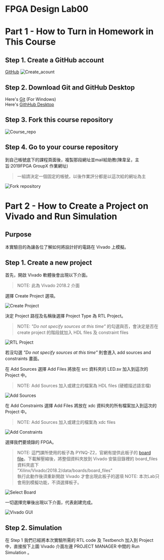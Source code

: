 FPGA Design Lab00
===================
# Part 1 - How to Turn in Homework in This Course
## Step 1. Create a GitHub account
[GitHub](https://github.com/)
![Create_acount](images/create_account.png)
## Step 2. Download Git and GitHub Desktop
Here's [Git](https://git-scm.com/download/win) (For Windows)  
Here's [GithHub Desktop](https://desktop.github.com)
## Step 3. Fork this course repository
![Course_repo](images/course_repo.png)
## Step 4. Go to your course repository
到自己帳號底下的課程頁面後，複製那段網址並mail給助教(陳韋呈，主旨:2019FPGA GroupX 作業網址)
> 一組請決定一個固定的帳號，以後作業評分都是以這次給的網址為主

![Fork repository](image/fork_repository.png)

# Part 2 - How to Create a Project on Vivado and Run Simulation
## Purpose

本實驗目的為讓各位了解如何將設計好的電路在 Vivado 上模擬。

## Step 1. Create a new project
首先，開啟 Vivado 軟體後會出現以下介面。
> NOTE: 此為 Vivado 2018.2 介面

選擇 Create Project 選項。

![Create Project](images/create_prj.png)  

決定 Project 路徑及名稱後選擇 Project Type 為 RTL Project。
> NOTE: _"Do not specify sources at this time"_ 的勾選與否，會決定是否在 create project 的階段就加入 HDL files 及 constraint files

![RTL Project](images/RTL_prj.png)

若沒勾選 _"Do not specify sources at this time"_ 則會進入 add sources and constraints 畫面。

在 Add Sources 選擇 Add Files 將放在 src 資料夾的 LED.sv 加入到這次的 Project 中。
> NOTE: Add Sources 加入或建立的檔案為 HDL files (硬體描述語言檔)

![Add Sources](images/add_src.png)

在 Add Constraints 選擇 Add Files 將放在 xdc 資料夾的所有檔案加入到這次的 Project 中。
> NOTE: Add Sources 加入或建立的檔案為 xdc files

![Add Constraints](images/add_xdc.png)

選擇我們要燒錄的 FPGA。
> NOTE: 這門課所使用的板子為 PYNQ-Z2，官網有提供此板子的 [board file](https://d2m32eurp10079.cloudfront.net/Download/pynq-z2.zip)。下載解壓縮後，將整個資料夾放到 Vivado 安裝目錄裡的 board_files 資料夾底下   
> "Xilinx/Vivado/2018.2/data/boards/board_files"  
> 執行此動作後須重新開啟 Vivado 才會出現此板子的選項
> NOTE: 本次Lab只會用到模擬功能，不須選擇板子。

![Select Board](images/bd_sel.png)

一切選擇完畢後出現以下介面，代表創建完成。

![Vivado GUI](images/vivado_gui.png)
## Step 2. Simulation
在 Step 1 我們已經將本次實驗所需的 RTL code 及 Testbench 加入到 Project 中，直接按下上圖 Vivado 介面左邊 PROJECT MANAGER 中間的 Run Simulation 。

